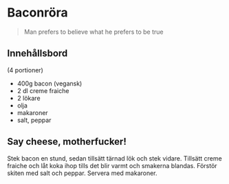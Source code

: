 # Baconröra

> Man prefers to believe what he prefers to be true

## Innehållsbord

(4 portioner)

- 400g bacon (vegansk)
- 2 dl creme fraiche
- 2 lökare
- olja
- makaroner
- salt, peppar

## Say cheese, motherfucker!

Stek bacon en stund, sedan tillsätt tärnad lök och stek vidare. Tillsätt creme fraiche och låt koka ihop tills det blir varmt och smakerna blandas. Förstör skiten med salt och peppar. Servera med makaroner.
